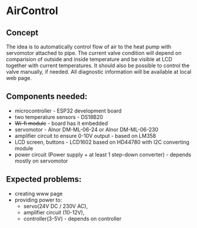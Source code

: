 # AirControl

## Concept
The idea is to automatically control flow of air to the heat pump with
servomotor attached to pipe. The current valve condition will depend on 
comparision of outside and inside temperature and be visible at LCD together 
with current temperatures. It should also be possible to control the valve 
manually, if needed. All diagnostic information will be available at local web 
page.
## Components needed: 
* microcontroller - ESP32 development board
* two temperature sensors - DS18B20
* ~~Wi-fi module~~ - board has it embedded
* servomotor - Alnor DM-ML-06-24 or Alnor DM-ML-06-230
* amplifier circuit to ensure 0-10V output - based on LM358
* LCD screen, buttons - LCD1602 based on HD44780 with I2C converting module
* power circuit (Power supply + at least 1 step-down converter) - depends mostly
on servomotor

## Expected problems:
* creating www page
* providing power to:
  * servo(24V DC / 230V AC), 
  * amplifier circuit (10-12V),
  * controller(3-5V) - depends on controller 